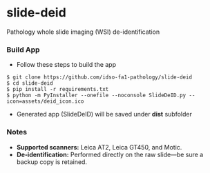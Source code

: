 # slide-deid
Pathology whole slide imaging (WSI) de-identification

### Build App
- Follow these steps to build the app
```
$ git clone https://github.com/idso-fa1-pathology/slide-deid
$ cd slide-deid
$ pip install -r requirements.txt
$ python -m PyInstaller --onefile --noconsole SlideDeID.py --icon=assets/deid_icon.ico
```
- Generated app (SlideDeID) will be saved under **dist** subfolder

### Notes
- **Supported scanners:** Leica AT2, Leica GT450, and Motic.
- **De‑identification:** Performed directly on the raw slide—be sure a backup copy is retained.